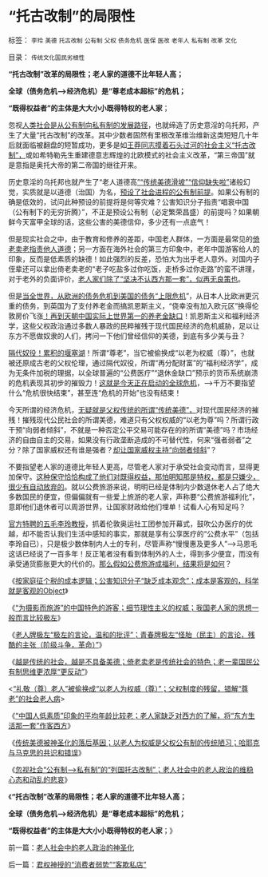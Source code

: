 # “托古改制”的局限性

标签： `李玲` `美德` `托古改制` `公有制` `父权` `债务危机` `医保` `医改` `老年人` `私有制` `改革` `文化` 

目录： `传统文化国民劣根性`

**“托古改制”改革的局限性；老人家的道德不比年轻人高；**

**全球（债务危机—>经济危机）是“尊老成本超标”的危机；**

**“既得权益者”的主体是大大小小既得特权的老人家**；

忽视[人类社会是从公有制向私有制的发展路径](../../../2011/5/17/人类发展从公有制走向私有制.md)，也就缔造了历史意淫的乌托邦，产生了大量“托古改制”的改革。其中少数者固然有里根改革维治维新这类短短几十年后就面临被翻盘的短暂成功，更多是如[王莽同志摸着石头过河的社会主义“托古改制”，](../../../2011/11/9/暴君是对那种人“施暴”？当上皇帝的杜甫.md)或如希特勒先生重建德意志辉煌的北欧模式的社会主义改革，“第三帝国”就是意指是奥托大帝的第二帝国的继往开来。

历史意淫的乌托邦也就产生了“老人道德高[”“传统美德滑坡”“信仰缺失啦”](../../../2010/10/14/人权利益和意识形态泾渭分明.md)诸般幻觉，实质就是以道德（治国）为名，[预设了社会进程的公有制前提](../../../2012/3/21/“改革达成共识”是自欺欺人；“保卫国企”的真面目.md)。如果公有制的确是低效的，试问此种预设的前提将是何等灾难？公害知识分子指责“唱衰中国（公有制下的无穷折腾）”，不正是预设公有制（必定繁荣昌盛）的前提吗？如果朝鲜今天富甲全球的话，这些公害的美德信仰，多少还有一点底气！

但是现实社会之中，由于教育和修养的差距，中国老人群体，一方面是最常见的[倚老卖老指责他人道德](../../../2009/7/15/特权卫士高尚道德情操背后的小小自私.md)；另一方面在海外社会的第三方印象中，老年中国游客给人的印象，反而是低素质的缺德！如此强烈的反差，恐怕大为出乎老人意外。对国内子侄辈还可以拿出倚老卖老的“老子吃盐多过你吃饭，走桥多过你走路”的蛮不讲理，对于老外的负面评价，[老人家们除了“坚决不认西方那一套”，似再无良策也](../../../2012/3/8/市场经济的自由，计划经济的许可证.md)。

但是[当全世界，从欧洲的债务危机到美国的债务“上限危机](../../../2012/7/21/国家是危机管理的工具，危机有不同的等级.md)”，从日本人比欧洲更沉重的债务，到英国为了支付养老金而搞凯恩斯主义，“侥幸没有加入欧元区”换得伦敦房价飞涨[！再到天朝中国实际上世界第一的养老金缺口](../../../2012/6/20/不但需要延迟退休，还需要大幅削减退休养老金.md)！凯恩斯主义和福利经济学，这些父权政治通过多数人暴政的民粹摧残于现代国民经济的危机威胁，足以让东方不愿做奴隶的人们，拷问一下他们曾经信仰的美德，到底有多少美与丑？

[隔代奴役！累积的堰塞湖](../../../2011/9/21/隔代奴役！通向中世纪地狱的大门向欧美打开.md)！所谓“尊老”，当它被偷换成“以老为权威（尊）”，也就被还原成古老的父权伦理，通过隔代奴役，所谓“再分配财富”的“福利经济学”，成为无条件加税的理据，以全球普遍的“公费医疗”“退休金缺口”预示的货币系统崩溃的危机表现其初步的摧毁力！[这就是今天正在启动的全球危机](../../../2012/7/23/从公害知识分子到社会崩溃的经济危机流程.md)，——>千万不要指望什么“危机很快结束”，甚至连“危机的开始”也没有结束！

今天所谓的经济危机，[无疑就是父权传统的所谓“传统美德”，](../../../2011/12/8/凯恩斯主义是道德经济学.md)对现代国民经济的摧残！摧残现代公民社会的所谓美德，难道只有父权权威的“以老为尊”吗？所谓行政干预“向弱者倾斜”，不就是一种否定公平交易可能存在的的所谓“美德”吗？市场经济的自由自主的交易，如果没有行政垄断造成的不可替代性，何来“强者弱者”之分？除了国家威权还有谁是强者？[却让国家威权主持“向弱者倾斜](../../../2011/11/24/中世纪领主制的机理和蒋介石的统治术.md)”？

不要指望老人家的道德比年轻人更高，尽管老人家对于承受社会变动而言，显得更加保守。[这种保守恰恰构成了他们对既得权益，那怕明知那是特权，都是只嫌少，很少有自动放弃的](../../../2009/7/30/小小特权之多乎哉？不多也！.md)。就以公费旅游来说，明明已经是体制内少数退休老人占了绝大多数国民的便宜，但偏偏就有一些爱上旅游的老人家，声称要“公费旅游福利化”，意即他们退休者可以周游世界，让国家财政给他们埋单！试看人心有知足吗？

[官方特聘的五毛李玲教授](../../../2007/11/24/评李玲医改：混乱的政府责任，混淆的行业角色.md)，抓着伦敦奥运社工团参加开幕式，鼓吹公办医疗的优越，却不能否认我们生活中感知的事实，那就是享有公享医疗的“公费水平”（包括李玲自已），只是极少数体制内人士的专利，尽管声称“慢慢惠及更多人”——>马恩毛这话已经说了一百多年！反正笔者没有看到体制外的人士，得到多少便宜，而没有承受通货膨胀更大的代价的。[那么假如公费旅游成福利，结果将是如何](../../../2009/8/20/特权消费和艰苦民生.md)？

《[按家庭征个税的成本逻辑；公害知识分子“缺乏成本观念”；成本是客观的，科学就是客观的Object](../../../2012/8/19/公害知识分子要学会尊重“成本”.md)》

《[“为摄影而旅游”的中国特色的游客；细节理性主义的权威；我国老人家的思想一般而言比较极左](../../../2012/8/19/我国老人家的思想一般而言比较极左.md)》

《[老人牌极左“极左的言论，温和的批评”；青春牌极左“怪胎（民主）的言论，残酷的主张（阶级斗争，革命）”](../../../2012/8/19/愤老和愤青.md)》

《[越是传统的社会，越是不具备美德；倚老卖老是传统社会的特色；老一辈国民公有制思维更浓厚“更反动”](../../../2012/8/20/倚老卖老是传统社会的特色.md)》

<[“礼敬（尊）老人”被偷换成“以老人为权威（尊）”；父权制度的残留，错解“尊老”的社会老人病](../../../2012/8/20/西方游客以青壮年为主，中国游客以老年退休者为主；.md)>



《[“中国人低素质”印象的平均年龄比较老；老人家缺乏对西方的了解，将“东方生活那一套”作客西方](../../../2012/8/20/“中国人低素质”的平均年龄比较老；.md)》

《[传统美德被神圣化的落后基因；以老人为权威是父权公有制的传统陋习；哈耶克与马克思的共识和错误](../../../2012/8/21/哈耶克与马克思的共识和愚昧.md)》

《[忽视社会“公有制—>私有制”的“列国托古改制”；老人社会中的老人政治的维稳心态和动乱的悲哀](../../../2012/8/21/老人社会中的老人政治的神圣化.md)》

《**“托古改制”改革的局限性；老人家的道德不比年轻人高；**

**全球（债务危机—>经济危机）是“尊老成本超标”的危机；**

**“既得权益者”的主体是大大小小既得特权的老人家**；》

前一篇：[老人社会中的老人政治的神圣化](../../../2012/8/21/老人社会中的老人政治的神圣化.md)

后一篇：[君权神授的“消费者弱势”“客欺私店”](../../../2012/8/21/君权神授的“消费者弱势”“客欺私店”.md)